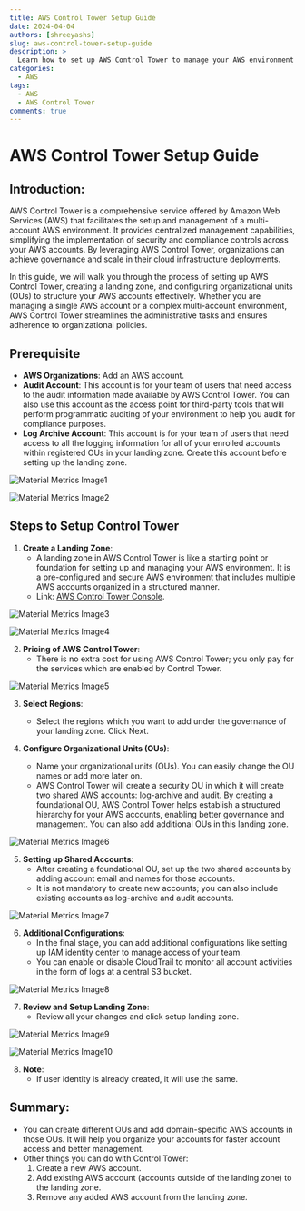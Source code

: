 ```yaml
---
title: AWS Control Tower Setup Guide
date: 2024-04-04
authors: [shreeyashs]
slug: aws-control-tower-setup-guide
description: >
  Learn how to set up AWS Control Tower to manage your AWS environment effectively.
categories:
  - AWS
tags:
  - AWS
  - AWS Control Tower
comments: true
---
```


# AWS Control Tower Setup Guide

## Introduction:
AWS Control Tower is a comprehensive service offered by Amazon Web Services (AWS) that facilitates the setup and management of a multi-account AWS environment. It provides centralized management capabilities, simplifying the implementation of security and compliance controls across your AWS accounts. By leveraging AWS Control Tower, organizations can achieve governance and scale in their cloud infrastructure deployments.

In this guide, we will walk you through the process of setting up AWS Control Tower, creating a landing zone, and configuring organizational units (OUs) to structure your AWS accounts effectively. Whether you are managing a single AWS account or a complex multi-account environment, AWS Control Tower streamlines the administrative tasks and ensures adherence to organizational policies.

<!-- more -->

## Prerequisite
- **AWS Organizations**: Add an AWS account.
- **Audit Account**: This account is for your team of users that need access to the audit information made available by AWS Control Tower. You can also use this account as the access point for third-party tools that will perform programmatic auditing of your environment to help you audit for compliance purposes.
- **Log Archive Account**: This account is for your team of users that need access to all the logging information for all of your enrolled accounts within registered OUs in your landing zone. Create this account before setting up the landing zone.

[Material Metrics Image1]:Aws_Control_Tower_setup/Image1.png
![Material Metrics Image1][Material Metrics Image1]

[Material Metrics Image2]:Aws_Control_Tower_setup/Image2.png
![Material Metrics Image2][Material Metrics Image2]

## Steps to Setup Control Tower
1. **Create a Landing Zone**:
    - A landing zone in AWS Control Tower is like a starting point or foundation for setting up and managing your AWS environment. It is a pre-configured and secure AWS environment that includes multiple AWS accounts organized in a structured manner.
    - Link: [AWS Control Tower Console](https://console.aws.amazon.com/controltower).

[Material Metrics Image3]:Aws_Control_Tower_setup/Image3.png
![Material Metrics Image3][Material Metrics Image3]

[Material Metrics Image4]:Aws_Control_Tower_setup/Image4.png
![Material Metrics Image4][Material Metrics Image4]

2. **Pricing of AWS Control Tower**:
    - There is no extra cost for using AWS Control Tower; you only pay for the services which are enabled by Control Tower.
    
[Material Metrics Image5]:Aws_Control_Tower_setup/Image5.png
![Material Metrics Image5][Material Metrics Image5]

3. **Select Regions**:
    - Select the regions which you want to add under the governance of your landing zone. Click Next.

4. **Configure Organizational Units (OUs)**:
    - Name your organizational units (OUs). You can easily change the OU names or add more later on.
    - AWS Control Tower will create a security OU in which it will create two shared AWS accounts: log-archive and audit. By creating a foundational OU, AWS Control Tower helps establish a structured hierarchy for your AWS accounts, enabling better governance and management. You can also add additional OUs in this landing zone.

[Material Metrics Image6]:Aws_Control_Tower_setup/Image6.png
![Material Metrics Image6][Material Metrics Image6]

5. **Setting up Shared Accounts**:
    - After creating a foundational OU, set up the two shared accounts by adding account email and names for those accounts.
    - It is not mandatory to create new accounts; you can also include existing accounts as log-archive and audit accounts.

[Material Metrics Image7]:Aws_Control_Tower_setup/Image7.png
![Material Metrics Image7][Material Metrics Image7]

6. **Additional Configurations**:
    - In the final stage, you can add additional configurations like setting up IAM identity center to manage access of your team.
    - You can enable or disable CloudTrail to monitor all account activities in the form of logs at a central S3 bucket.

[Material Metrics Image8]:Aws_Control_Tower_setup/Image8.png
![Material Metrics Image8][Material Metrics Image8]

7. **Review and Setup Landing Zone**:
    - Review all your changes and click setup landing zone.

[Material Metrics Image9]:Aws_Control_Tower_setup/Image9.png
![Material Metrics Image9][Material Metrics Image9]

[Material Metrics Image10]:Aws_Control_Tower_setup/Image10.png
![Material Metrics Image10][Material Metrics Image10]

8. **Note**:
    - If user identity is already created, it will use the same.

## Summary:
- You can create different OUs and add domain-specific AWS accounts in those OUs. It will help you organize your accounts for faster account access and better management.
- Other things you can do with Control Tower:
    1. Create a new AWS account.
    2. Add existing AWS account (accounts outside of the landing zone) to the landing zone.
    3. Remove any added AWS account from the landing zone.
